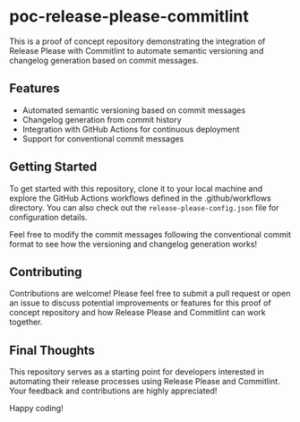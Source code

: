 # poc-release-please-commitlint

This is a proof of concept repository demonstrating the integration of Release Please with Commitlint to automate semantic versioning and changelog generation based on commit messages.

## Features

- Automated semantic versioning based on commit messages
- Changelog generation from commit history
- Integration with GitHub Actions for continuous deployment
- Support for conventional commit messages

## Getting Started

To get started with this repository, clone it to your local machine and explore the GitHub Actions workflows defined in the .github/workflows directory. You can also check out the `release-please-config.json` file for configuration details.

Feel free to modify the commit messages following the conventional commit format to see how the versioning and changelog generation works!

## Contributing

Contributions are welcome! Please feel free to submit a pull request or open an issue to discuss potential improvements or features for this proof of concept repository and how Release Please and Commitlint can work together.

## Final Thoughts

This repository serves as a starting point for developers interested in automating their release processes using Release Please and Commitlint. Your feedback and contributions are highly appreciated!

Happy coding!